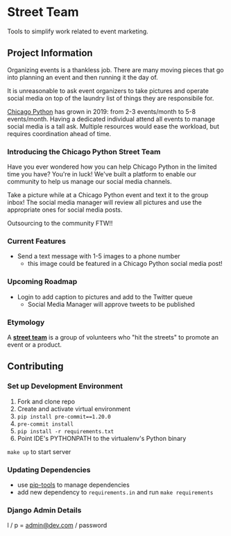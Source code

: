 # Street Team

Tools to simplify work related to event marketing.

## Project Information

Organizing events is a thankless job.
There are many moving pieces that go into planning an event
and then running it the day of.

It is unreasonable to ask event organizers
to take pictures and operate social media
on top of the laundry list of things they are responsibile for.

[Chicago Python](https://www.chipy.org) has grown in 2019:
from 2-3 events/month to 5-8 events/month.
Having a dedicated individual attend all events
to manage social media is a tall ask.
Multiple resources would ease the workload,
but requires coordination ahead of time.

### Introducing the Chicago Python Street Team

Have you ever wondered how you can help Chicago Python
in the limited time you have?
You're in luck!
We've built a platform to enable our community to
help us manage our social media channels.

Take a picture while at a Chicago Python event
and text it to the group inbox!
The social media manager will review all pictures
and  use the appropriate ones for social media posts.

Outsourcing to the community FTW!!

### Current Features

- Send a text message with 1-5 images to a phone number
  - this image could be featured in a Chicago Python social media post!

### Upcoming Roadmap

- Login to add caption to pictures and add to the Twitter queue
  - Social Media Manager will approve tweets to be published

### Etymology

A [**street team**](https://en.wikipedia.org/wiki/Street_team)
is a group of volunteers who "hit the streets"
to promote an event or a product.

## Contributing

### Set up Development Environment

1. Fork and clone repo
1. Create and activate virtual environment
1. `pip install pre-commit==1.20.0`
1. `pre-commit install`
1. `pip install -r requirements.txt`
1. Point IDE's PYTHONPATH to the virtualenv's Python binary

`make up` to start server

### Updating Dependencies

- use [pip-tools](https://github.com/jazzband/pip-tools/) to manage dependencies
- add new dependency to `requirements.in` and run `make requirements`

### Django Admin Details

l / p = admin@dev.com / password
